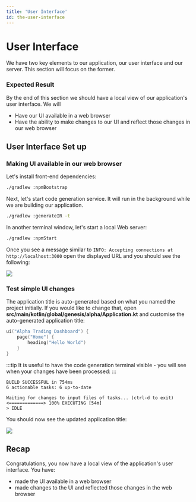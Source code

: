 ```yaml
---
title: 'User Interface'
id: the-user-interface
---
```


# User Interface

We have two key elements to our application, our user interface and our server. This section will focus on the former.

### Expected Result

By the end of this section we should have a local view of our application's user interface. We will

- Have our UI available in a web browser
- Have the ability to make changes to our UI and reflect those changes in our web browser

## User Interface Set up

### Making UI available in our web browser

Let's install front-end dependencies:

```sh
./gradlew :npmBootstrap
```

Next, let's start code generation service. It will run in the background while we are building our application.

```sh
./gradlew :generateIR -t
```

In another terminal window, let's start a local Web server:

```sh
./gradlew :npmStart
```

Once you see a message similar to `INFO: Accepting connections at http://localhost:3000` open the displayed URL and you should see the following:

![](/img/gpl-seed-start.png)

### Test simple UI changes

The application title is auto-generated based on what you named the project initially. If you would like to change that, open **src/main/kotlin/global/genesis/alpha/Application.kt** and customise the auto-generated application title:

```kotlin
ui("Alpha Trading Dashboard") {
    page("Home") {
        heading("Hello World")
    }
}
```
:::tip
It is useful to have the code generation terminal visible - you will see when your changes have been processed:
:::

```shell
BUILD SUCCESSFUL in 754ms
6 actionable tasks: 6 up-to-date

Waiting for changes to input files of tasks... (ctrl-d to exit)
<=============> 100% EXECUTING [54m]
> IDLE

```

You should now see the updated application title:

![](/img/gpl-seed-title.png)

## Recap

Congratulations, you now have a local view of the application's user interface. 
You have:

- made the UI available in a web browser
- made changes to the UI and reflected those changes in the web browser